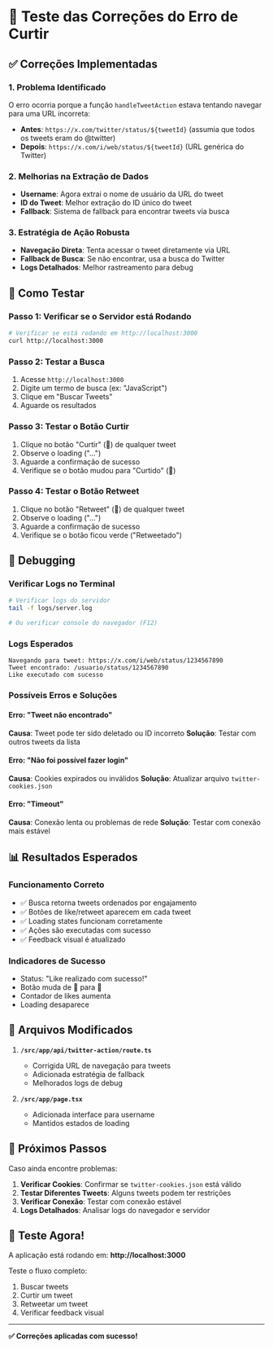 # 🔧 Teste das Correções do Erro de Curtir

## ✅ Correções Implementadas

### 1. **Problema Identificado**
O erro ocorria porque a função `handleTweetAction` estava tentando navegar para uma URL incorreta:
- **Antes**: `https://x.com/twitter/status/${tweetId}` (assumia que todos os tweets eram do @twitter)
- **Depois**: `https://x.com/i/web/status/${tweetId}` (URL genérica do Twitter)

### 2. **Melhorias na Extração de Dados**
- **Username**: Agora extrai o nome de usuário da URL do tweet
- **ID do Tweet**: Melhor extração do ID único do tweet
- **Fallback**: Sistema de fallback para encontrar tweets via busca

### 3. **Estratégia de Ação Robusta**
- **Navegação Direta**: Tenta acessar o tweet diretamente via URL
- **Fallback de Busca**: Se não encontrar, usa a busca do Twitter
- **Logs Detalhados**: Melhor rastreamento para debug

## 🧪 Como Testar

### Passo 1: Verificar se o Servidor está Rodando
```bash
# Verificar se está rodando em http://localhost:3000
curl http://localhost:3000
```

### Passo 2: Testar a Busca
1. Acesse `http://localhost:3000`
2. Digite um termo de busca (ex: "JavaScript")
3. Clique em "Buscar Tweets"
4. Aguarde os resultados

### Passo 3: Testar o Botão Curtir
1. Clique no botão "Curtir" (🤍) de qualquer tweet
2. Observe o loading ("...")
3. Aguarde a confirmação de sucesso
4. Verifique se o botão mudou para "Curtido" (💖)

### Passo 4: Testar o Botão Retweet
1. Clique no botão "Retweet" (🔄) de qualquer tweet
2. Observe o loading ("...")
3. Aguarde a confirmação de sucesso
4. Verifique se o botão ficou verde ("Retweetado")

## 🐛 Debugging

### Verificar Logs no Terminal
```bash
# Verificar logs do servidor
tail -f logs/server.log

# Ou verificar console do navegador (F12)
```

### Logs Esperados
```
Navegando para tweet: https://x.com/i/web/status/1234567890
Tweet encontrado: /usuario/status/1234567890
Like executado com sucesso
```

### Possíveis Erros e Soluções

#### Erro: "Tweet não encontrado"
**Causa**: Tweet pode ter sido deletado ou ID incorreto
**Solução**: Testar com outros tweets da lista

#### Erro: "Não foi possível fazer login"
**Causa**: Cookies expirados ou inválidos
**Solução**: Atualizar arquivo `twitter-cookies.json`

#### Erro: "Timeout"
**Causa**: Conexão lenta ou problemas de rede
**Solução**: Testar com conexão mais estável

## 📊 Resultados Esperados

### Funcionamento Correto
- ✅ Busca retorna tweets ordenados por engajamento
- ✅ Botões de like/retweet aparecem em cada tweet
- ✅ Loading states funcionam corretamente
- ✅ Ações são executadas com sucesso
- ✅ Feedback visual é atualizado

### Indicadores de Sucesso
- Status: "Like realizado com sucesso!"
- Botão muda de 🤍 para 💖
- Contador de likes aumenta
- Loading desaparece

## 🔧 Arquivos Modificados

1. **`/src/app/api/twitter-action/route.ts`**
   - Corrigida URL de navegação para tweets
   - Adicionada estratégia de fallback
   - Melhorados logs de debug

2. **`/src/app/page.tsx`**
   - Adicionada interface para username
   - Mantidos estados de loading

## 🎯 Próximos Passos

Caso ainda encontre problemas:

1. **Verificar Cookies**: Confirmar se `twitter-cookies.json` está válido
2. **Testar Diferentes Tweets**: Alguns tweets podem ter restrições
3. **Verificar Conexão**: Testar com conexão estável
4. **Logs Detalhados**: Analisar logs do navegador e servidor

## 🚀 Teste Agora!

A aplicação está rodando em: **http://localhost:3000**

Teste o fluxo completo:
1. Buscar tweets
2. Curtir um tweet
3. Retweetar um tweet
4. Verificar feedback visual

---

**✅ Correções aplicadas com sucesso!**
